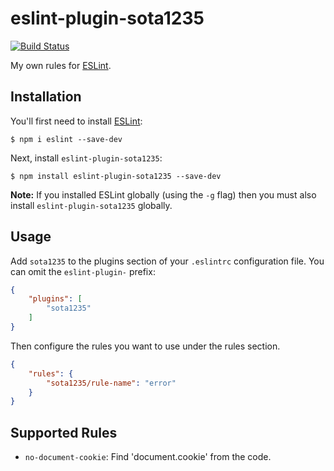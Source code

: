 # eslint-plugin-sota1235

[![Build Status](https://travis-ci.org/sota1235/eslint-config-sota1235.svg?branch=master)](https://travis-ci.org/sota1235/eslint-config-sota1235)

My own rules for [ESLint](http://eslint.org/).

## Installation

You'll first need to install [ESLint](http://eslint.org):

```
$ npm i eslint --save-dev
```

Next, install `eslint-plugin-sota1235`:

```
$ npm install eslint-plugin-sota1235 --save-dev
```

**Note:** If you installed ESLint globally (using the `-g` flag) then you must also install `eslint-plugin-sota1235` globally.

## Usage

Add `sota1235` to the plugins section of your `.eslintrc` configuration file. You can omit the `eslint-plugin-` prefix:

```json
{
    "plugins": [
        "sota1235"
    ]
}
```


Then configure the rules you want to use under the rules section.

```json
{
    "rules": {
        "sota1235/rule-name": "error"
    }
}
```

## Supported Rules

* `no-document-cookie`: Find 'document.cookie' from the code.
